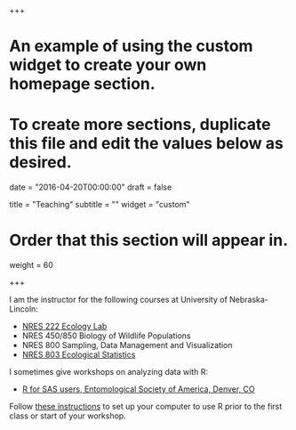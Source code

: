 +++
# An example of using the custom widget to create your own homepage section.
# To create more sections, duplicate this file and edit the values below as desired.

date = "2016-04-20T00:00:00"
draft = false

title = "Teaching"
subtitle = ""
widget = "custom"

# Order that this section will appear in.
weight = 60

+++

I am the instructor for the following courses at University of Nebraska-Lincoln:

- [NRES 222 Ecology Lab][nres222]
- NRES 450/850 Biology of Wildlife Populations
- NRES 800 Sampling, Data Management and Visualization
- [NRES 803 Ecological Statistics][nres803]

I sometimes give workshops on analyzing data with R:

- [R for SAS users, Entomological Society of America, Denver, CO](/classes/esa2018_workshop/)


Follow [these instructions](/classes/computer-setup/) to set up your computer to use R prior to the first class or start of your workshop.

[nres803]: /classes/NRES803/
[nres222]: /classes/NRES222/